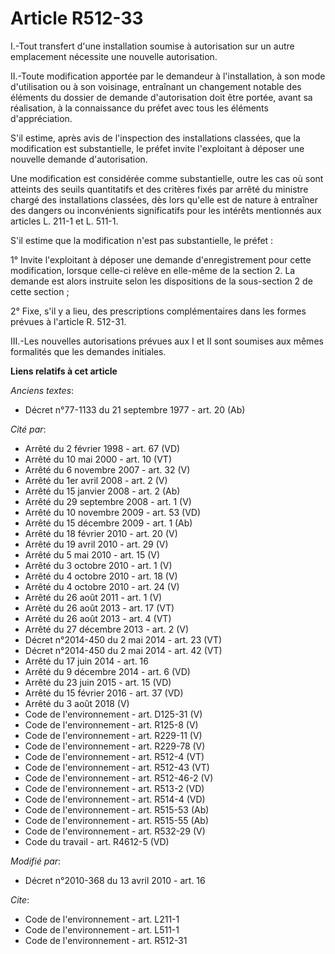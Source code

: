 # Article R512-33

I.-Tout transfert d'une installation soumise à autorisation sur un autre emplacement nécessite une nouvelle autorisation. 

II.-Toute modification apportée par le demandeur à l'installation, à son mode d'utilisation ou à son voisinage, entraînant un
changement notable des éléments du dossier de demande d'autorisation doit être portée, avant sa réalisation, à la
connaissance du préfet avec tous les éléments d'appréciation.

S'il estime, après avis de l'inspection des installations classées, que la modification est substantielle, le préfet invite
l'exploitant à déposer une nouvelle demande d'autorisation. 

Une modification est considérée comme substantielle, outre les cas où sont atteints des seuils quantitatifs et des critères
fixés par arrêté du ministre chargé des installations classées, dès lors qu'elle est de nature à entraîner des dangers ou
inconvénients significatifs pour les intérêts mentionnés aux articles L. 211-1 et L. 511-1.

S'il estime que la modification n'est pas substantielle, le préfet : 

1° Invite l'exploitant à déposer une demande d'enregistrement pour cette modification, lorsque celle-ci relève en elle-même
de la section 2. La demande est alors instruite selon les dispositions de la sous-section 2 de cette section ; 

2° Fixe, s'il y a lieu, des prescriptions complémentaires dans les formes prévues à l'article R. 512-31. 

III.-Les nouvelles autorisations prévues aux I et II sont soumises aux mêmes formalités que les demandes initiales.

**Liens relatifs à cet article**

_Anciens textes_:

  - Décret n°77-1133 du 21 septembre 1977 - art. 20 (Ab)

_Cité par_:

  - Arrêté du 2 février 1998 - art. 67 (VD)
  - Arrêté du 10 mai 2000 - art. 10 (VT)
  - Arrêté du 6 novembre 2007 - art. 32 (V)
  - Arrêté du 1er avril 2008 - art. 2 (V)
  - Arrêté du 15 janvier 2008 - art. 2 (Ab)
  - Arrêté du 29 septembre 2008 - art. 1 (V)
  - Arrêté du 10 novembre 2009 - art. 53 (VD)
  - Arrêté du 15 décembre 2009 - art. 1 (Ab)
  - Arrêté du 18 février 2010 - art. 20 (V)
  - Arrêté du 19 avril 2010 - art. 29 (V)
  - Arrêté du 5 mai 2010 - art. 15 (V)
  - Arrêté du 3 octobre 2010 - art. 1 (V)
  - Arrêté du 4 octobre 2010 - art. 18 (V)
  - Arrêté du 4 octobre 2010 - art. 24 (V)
  - Arrêté du 26 août 2011 - art. 1 (V)
  - Arrêté du 26 août 2013 - art. 17 (VT)
  - Arrêté du 26 août 2013 - art. 4 (VT)
  - Arrêté du 27 décembre 2013 - art. 2 (V)
  - Décret n°2014-450 du 2 mai 2014 - art. 23 (VT)
  - Décret n°2014-450 du 2 mai 2014 - art. 42 (VT)
  - Arrêté du 17 juin 2014 - art. 16
  - Arrêté du 9 décembre 2014 - art. 6 (VD)
  - Arrêté du 23 juin 2015 - art. 15 (VD)
  - Arrêté du 15 février 2016 - art. 37 (VD)
  - Arrêté du 3 août 2018 (V)
  - Code de l'environnement - art. D125-31 (V)
  - Code de l'environnement - art. R125-8 (V)
  - Code de l'environnement - art. R229-11 (V)
  - Code de l'environnement - art. R229-78 (V)
  - Code de l'environnement - art. R512-4 (VT)
  - Code de l'environnement - art. R512-43 (VT)
  - Code de l'environnement - art. R512-46-2 (V)
  - Code de l'environnement - art. R513-2 (VD)
  - Code de l'environnement - art. R514-4 (VD)
  - Code de l'environnement - art. R515-53 (Ab)
  - Code de l'environnement - art. R515-55 (Ab)
  - Code de l'environnement - art. R532-29 (V)
  - Code du travail - art. R4612-5 (VD)

_Modifié par_:

  - Décret n°2010-368 du 13 avril 2010 - art. 16

_Cite_:

  - Code de l'environnement - art. L211-1
  - Code de l'environnement - art. L511-1
  - Code de l'environnement - art. R512-31
